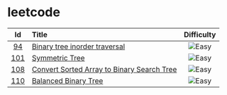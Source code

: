 # leetcode
| Id | Title | Difficulty |
| :--------: | :--------- | :---: |
| [94][0094] | [Binary tree inorder traversal](<./src/94.binary-tree-inorder-traversal.ts>) | ![Easy][Easy] |
| [101][0101] | [Symmetric Tree](<./src/101.symmetric-tree.ts>) | ![Easy][Easy] |
| [108][0108] | [Convert Sorted Array to Binary Search Tree](<./src/108.convert-sorted-array-to-binary-search-tree.ts>) | ![Easy][Easy] |
| [110][0110] | [Balanced Binary Tree](<./src/110.balanced-binary-tree.ts>) | ![Easy][Easy] |

[0094]: https://leetcode.com/problems/binary-tree-inorder-traversal/
[0101]: https://leetcode.com/problems/symmetric-tree/
[0108]: https://leetcode.com/problems/convert-sorted-array-to-binary-search-tree/
[0110]: https://leetcode.com/problems/balanced-binary-tree/


[Easy]: https://img.shields.io/badge/-Easy-brightgreen
[Medium]: https://img.shields.io/badge/-Medium-orange
[Hard]: https://img.shields.io/badge/-Hard-red